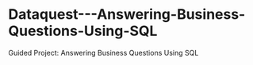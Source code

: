 # Dataquest---Answering-Business-Questions-Using-SQL
Guided Project: Answering Business Questions Using SQL
